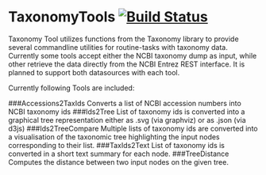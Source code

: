 TaxonomyTools   [![Build Status](https://travis-ci.org/eggzilla/TaxonomyTools.svg)](https://travis-ci.org/eggzilla/TaxonomyTools)
=============

Taxonomy Tool utilizes functions from the Taxonomy library to provide
several commandline utilities for routine-tasks with taxonomy data.
Currently some tools accept either the NCBI taxonomy dump as input,
while other retrieve the data directly from the NCBI Entrez REST interface.
It is planned to support both datasources with each tool.

Currently following Tools are included:

###Accessions2TaxIds
Converts a list of NCBI accession numbers into NCBI taxonomy ids
###Ids2Tree
List of taxonomy ids is converted into a graphical tree representation
either as .svg (via graphviz) or as .json (via d3js)
###Ids2TreeCompare
Multiple lists of taxonomy ids are converted into a visualisation of the
taxonomic tree highlighting the input nodes corresponding to their list. 
###TaxIds2Text
List of taxonomy ids is converted in a short text summary for each node.
###TreeDistance
Computes the distance between two input nodes on the given tree.

